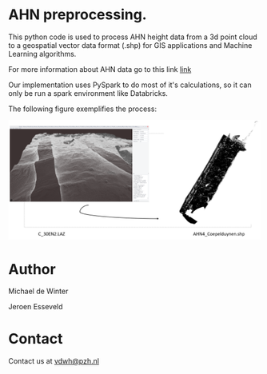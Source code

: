# AHN preprocessing. 
This python code is used to process AHN height data from a 3d point cloud to a geospatial vector data format (.shp) for GIS applications and Machine Learning algorithms.

For more information about AHN data go to this link [link](https://www.ahn.nl/)

Our implementation uses PySpark to do most of it's calculations, so it can only be run a spark environment like Databricks.

The following figure exemplifies the process:

![Alt text](laz_to_shp.PNG?raw=true "Title")

	


# Author
Michael de Winter

Jeroen Esseveld

# Contact

Contact us at vdwh@pzh.nl

